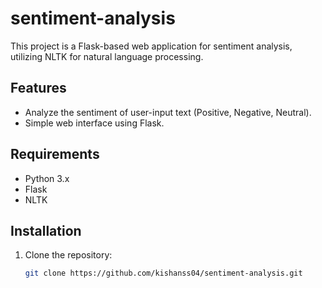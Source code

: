 # sentiment-analysis

This project is a Flask-based web application for sentiment analysis, utilizing NLTK for natural language processing.

## Features
- Analyze the sentiment of user-input text (Positive, Negative, Neutral).
- Simple web interface using Flask.

## Requirements
- Python 3.x
- Flask
- NLTK

## Installation
1. Clone the repository:
   ```bash
   git clone https://github.com/kishanss04/sentiment-analysis.git
